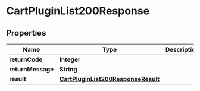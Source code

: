 

# CartPluginList200Response

## Properties

Name | Type | Description | Notes
------------ | ------------- | ------------- | -------------
**returnCode** | **Integer** |  |  [optional]
**returnMessage** | **String** |  |  [optional]
**result** | [**CartPluginList200ResponseResult**](CartPluginList200ResponseResult.md) |  |  [optional]




